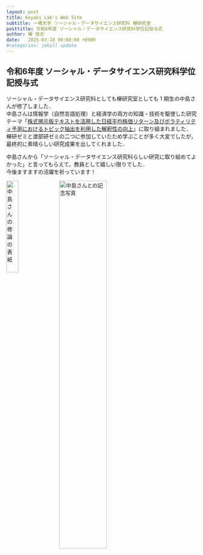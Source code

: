 ```yaml
---
layout: post
title: Keyaki Lab's Web Site
subtitle: 一橋大学 ソーシャル・データサイエンス研究科 欅研究室
posttitle: 令和6年度 ソーシャル・データサイエンス研究科学位記授与式
author: 欅 惇志
date:   2025-03-18 00:00:00 +0900
#categories: jekyll update
---
```

## 令和6年度 ソーシャル・データサイエンス研究科学位記授与式
ソーシャル・データサイエンス研究科としても欅研究室としても 1 期生の中島さんが修了しました．<br />
中島さんは情報学（自然言語処理）と経済学の両方の知識・技術を駆使した研究テーマ「[株式掲示板テキストを活用した日経平均株価リターン及びボラティリティ予測におけるトピック抽出を利用した解釈性の向上](/keyaki-lab/thesis/#y2024-nakajima)」に取り組まれました．<br />
欅研ゼミと渡部研ゼミの二つに参加していたため学ぶことが多く大変でしたが，最終的に素晴らしい研究成果を出してくれました．

中島さんから「ソーシャル・データサイエンス研究科らしい研究に取り組めてよかった」と言ってもらえて，教員として嬉しい限りでした．<br />
今後ますますの活躍を祈っています！

<img src="/keyaki-lab/assets/images/thesis-cover-ay2025-nakajima.jpg"
     alt="中島さんの修論の表紙"
     style="float: left; width: 25%; margin: 0 1em 1em 0;">

<img src="/keyaki-lab/assets/images/2025-03-18-commencement-ceremony-ay2024.jpg"
     alt="中島さんとの記念写真"
     style="float: left; width: 50%; margin: 0 1em 1em 0;">
